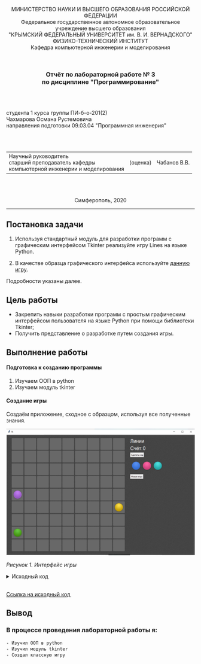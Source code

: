 <p align="center">МИНИСТЕРСТВО НАУКИ  И ВЫСШЕГО ОБРАЗОВАНИЯ РОССИЙСКОЙ ФЕДЕРАЦИИ<br>
Федеральное государственное автономное образовательное учреждение высшего образования<br>
"КРЫМСКИЙ ФЕДЕРАЛЬНЫЙ УНИВЕРСИТЕТ им. В. И. ВЕРНАДСКОГО"<br>
ФИЗИКО-ТЕХНИЧЕСКИЙ ИНСТИТУТ<br>
Кафедра компьютерной инженерии и моделирования</p>
<br>
<h3 align="center">Отчёт по лабораторной работе № 3<br> по дисциплине "Программирование"</h3>

<br><br>

<p>студента 1 курса группы ПИ-б-о-201(2)<br>
Чахмарова Османа Рустемовича<br>
направления подготовки 09.03.04 "Программная инженерия"</p>


<br><br>
<table>
<tr><td>Научный руководитель<br> старший преподаватель кафедры<br> компьютерной инженерии и моделирования</td>
<td>(оценка)</td>
<td>Чабанов В.В.</td>
</tr>
</table>
<br><br>

<p align="center">Симферополь, 2020</p>
<hr>

## Постановка задачи

1. Используя стандартный модуль для разработки программ с графическим интерфейсом Tkinter реализуйте игру Lines на языке Python.

2. В качестве образца графического интерфейса используйте [данную игру](http://game-shariki.ru/linii-2).

Подробности указаны далее.

## Цель работы

- Закрепить навыки разработки программ с простым графическим интерфейсом пользователя на языке Python при помощи библиотеки Tkinter;
- Получить представление о разработке путем создания игры.

## Выполнение работы

#### Подготовка к созданию программы

1. Изучаем ООП в python
2. Изучаем модуль tkinter

#### Создание игры

Создаём приложение, сходное с образцом, используя все полученные знания.

![](./game_image.png)

*Рисунок 1. Интерфейс игры*

<details>
<summary>Исходный код</summary>

```python
import random
from tkinter import *
from PIL import Image, ImageTk

root = Tk()

assets = {}
assets_tk = {}
balls = {}
balls_tk = {}

# matrix
game_field = []
window_width, window_height = 0, 0
WINDOW_PADDING_VERTICAL = 20
WINDOW_PADDING_HORIZONTAL = 30

selected_cell = None

class Cell:
    _image: Image
    _image_tk: ImageTk.PhotoImage

    def __init__(self,
            row,
            col,
            canvas_id = -1,
            size = 0,
            color = None,
            selected = False,
            has_cell = True):
        self.row = row
        self.col = col
        self.size = size
        self.color = color
        self.selected = selected

        self._canvas_id = canvas_id
        self._has_cell = has_cell

    def is_empty(self):
        return self.size == -1 or self.color == None 

    def make_empty(self):
        self.size = -1
        self.color = None
    
    def update_image(self, canvas):
        global assets, assets_tk, balls, balls_tk
        self._image = Image.new("RGBA", assets['cell_dark'].size)

        if not self.is_empty():
            self._image.paste(balls[self.color][self.size], (5, 5))

        if self._has_cell:
            if self.selected:
                self._image = Image.alpha_composite(assets['cell_light'], self._image)
            else:
                self._image = Image.alpha_composite(assets['cell_dark'], self._image)
        
        self._image_tk = ImageTk.PhotoImage(self._image)
        if self._canvas_id != -1:
            canvas.itemconfigure(self._canvas_id, image=self._image_tk)

    def on_click(self, event, canvas):
        global selected_cell
        if selected_cell == self:
            return
        
        if selected_cell != None:
            selected_cell.selected = False
            selected_cell.update_image(canvas)
            return
            
        self.selected = True
        self.update_image(canvas)
        selected_cell = self

    def set_random_color(self):
        i = random.randint(0, len(balls) - 1)
        j = 0
        for color in balls.keys():
            if i == j:
                self.color = color
                return
            j += 1
        
def load_assets():
    global assets, assets_tk, balls, balls_tk
    # Load raw images:
    assets.update({
        '_cell' : Image.open("assets/cell-bgr.png").convert('RGBA'),
    })
    temp_balls = {
        "pink"   : Image.open("assets/ball-pink.png").convert('RGBA'),
        "red"    : Image.open("assets/ball-red.png").convert('RGBA'),
        "yellow" : Image.open("assets/ball-yellow.png").convert('RGBA'),  
        "green"  : Image.open("assets/ball-green.png").convert('RGBA'),
        "aqua"   : Image.open("assets/ball-aqua.png").convert('RGBA'),
        "blue"   : Image.open("assets/ball-blue.png").convert('RGBA'),
        "violet" : Image.open("assets/ball-violet.png").convert('RGBA'),
    }

    # create usable images

    for name, image in temp_balls.items():
        balls[name] = list()
        balls_tk[name] = list()
        for size in range(7):
            balls[name].append(image.crop((0, size*60, 55, size*60 + 55)))
            balls_tk[name].append(ImageTk.PhotoImage(image.crop((0, size*60, 55, size*60 + 55))))
    
    assets.update({
        "cell_dark"  : assets["_cell"].crop((2, 1, 67, 66)),
        "cell_light" : assets["_cell"].crop((2, 70, 67, 135)),
        'page' : Image.open("assets/page-bgr.png").convert('RGBA')
    })
    for name, image in assets.items():
        assets_tk[name] = ImageTk.PhotoImage(image)


def create_canvas(width, height):
    root.update()

    global assets, assets_tk
    bgimg = assets_tk['page']

    w = width
    h = height
    canvas = Canvas(root, width=w, height=h)

    x = 0
    while x - bgimg.width() < width:
        y = 0
        while y - bgimg.height() < height:
            canvas.create_image(x, y, image=bgimg)
            y += bgimg.height()
        x += bgimg.width()  
    
    return canvas

def create_game_field(canvas, rows, cols):
    global game_field

    for row in range(rows):
        game_field.append(list())
        for col in range(cols):
            cell = Cell(row, col, has_cell=True)
            game_field[row].append(cell)

def create_info(canvas):
    global window_width, window_height

    text_font = ('Arial', 20)
    text_color = '#ffffff'
    
    local_height = WINDOW_PADDING_VERTICAL
    local_width = window_width + WINDOW_PADDING_HORIZONTAL
    canvas.create_text(
        local_width,
        local_height,
        anchor=NW,
        text='Lines 2: Electric Boogaloo',
        font=text_font,
        fill=text_color)

    local_height += 40
    canvas.create_text(
        local_width,
        local_height,
        anchor=NW,
        text='Счёт: ',
        font=text_font,
        fill='white')
    score_text = canvas.create_text(
        local_width + 70,
        local_height,
        anchor=NW,
        text='0',
        font=text_font,
        fill='white')

    local_height += 40
    Button(root,
            text='Сделать ход',
            command=lambda: print('Сделать ход')).place(
        x=local_width,
        y=local_height,
        anchor=NW)

    local_height += 40
    hints = []
    for i in range(3):
        hints.append(Cell(-1, -1, has_cell=False))
        hints[i]._canvas_id = canvas.create_image(
            local_width + 60*i,
            local_height,
            anchor=NW,
            image=balls_tk['red'][0])

    local_height += 80
    Button(root,
            text='Новая игра',
            command=lambda: print('Новая игра')).place(
        x=local_width,
        y=local_height,
        anchor=NW)
    
    window_width = local_width + WINDOW_PADDING_HORIZONTAL + 300

    return score_text, hints

def place_cells(canvas):
    global game_field, window_width, window_height

    gap = 5
    cell_width  = assets_tk['cell_dark'].width() 
    cell_height = assets_tk['cell_dark'].height() 

    for col in range(len(game_field[0])):
        window_width = WINDOW_PADDING_HORIZONTAL + col*cell_width  + col*gap
        for row in range(len(game_field)):
            window_height = WINDOW_PADDING_VERTICAL + row*cell_height + row*gap

            game_field[row][col].update_image(canvas)
            game_field[row][col]._canvas_id = canvas.create_image(
                window_width, # x
                window_height, # y
                image=game_field[row][col]._image_tk,
                anchor=NW)
            game_field[row][col].update_image(canvas)
            canvas.tag_bind(game_field[row][col]._canvas_id,
                    '<Button-1>',
                    lambda event, r=row, c=col: game_field[r][c].on_click(event, canvas))

    window_width += cell_width
    window_height += cell_height

def generate_hint(canvas, hints):
    for cell in hints:
        cell.set_random_color()
        cell.size = 0
        cell.update_image(canvas)
    pass

def place_hint(canvas, hints):
    free_cells = []
    for row in game_field:
        for cell in row:
            if cell.is_empty():
                free_cells.append(cell)
    for cell in hints:
        to_replace = free_cells[random.randint(0, len(free_cells)-1)]
        to_replace.color = cell.color
        to_replace.update_image(canvas)
    pass

if __name__ == '__main__':
    MATRIX_ROWS = 9
    MATRIX_COLS = 9

    load_assets()
    canvas = create_canvas(1200, 1000)
    canvas.place(x=0, y=0)

    create_game_field(canvas, MATRIX_ROWS, MATRIX_COLS)
    place_cells(canvas)

    score_text, hints = create_info(canvas)
    generate_hint(canvas, hints)
    place_hint(canvas, hints)
    generate_hint(canvas, hints)
    
    root.geometry(f'{window_width + WINDOW_PADDING_HORIZONTAL}x{window_height + WINDOW_PADDING_VERTICAL}')
    root.mainloop()
```
</details>
<br>

[Ссылка на исходный код](./game_for_10_ballov.py)

## Вывод

### В процессе проведения лабораторной работы я:

    - Изучил ООП в python
    - Изучил модуль tkinter
    - Создал классную игру